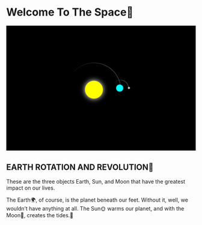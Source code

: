 # Welcome To The Space💫

![screenshot](./img/Screenshot-75.png)


## EARTH ROTATION AND REVOLUTION🌌
These are the three objects Earth, Sun, and Moon that have the greatest impact on our lives.

The Earth🌍, of course, is the planet beneath our feet. Without it, well, we wouldn’t have anything at all. The Sun🌞 warms our planet, and with the Moon🌚, creates the tides.🤗



